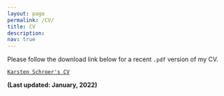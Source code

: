 ```yaml
---
layout: page
permalink: /CV/
title: CV
description:
nav: true
---
```


Please follow the download link below for a recent `.pdf` version of my CV.

[`Karsten Schroer's CV`](https://karstenschroer.github.io/downloads/CV_K_Schroer_WEBSITE.pdf)

__(Last updated: January, 2022)__
